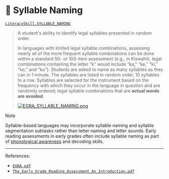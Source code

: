 # 🎵 Syllable Naming

[`LiteracySkill.SYLLABLE_NAMING`](https://github.com/elimu-ai/model/blob/main/src/main/java/ai/elimu/model/v2/enums/content/LiteracySkill.java)

> A student's ability to identify legal syllables presented in random order.
> 
> In languages with limited legal syllable combinations, assessing nearly all of the more frequent syllable combinations can be done
> within a standard 50- or 100-item assessment (e.g., in Kiswahili, legal combinations containing the letter “k” would include “ka,” “ke,” “ki,”
> “ko,” and “ku”). Students are asked to name as many syllables as they can in 1 minute. The syllables are listed in random order, 10 syllables to a row.
> Syllables are selected for the instrument based on the frequency with which they occur in the language in question and are randomly
> ordered; legal syllable combinations that are **actual words are avoided**.
    
> [![EGRA_SYLLABLE_NAMING.png](https://raw.githubusercontent.com/elimu-ai/webapp/refs/heads/main/src/main/webapp/static/img/admin/EGRA_SYLLABLE_NAMING.png)](https://youtu.be/h4MYgE0U42c?t=282)

> [!NOTE]
> Syllable-based languages may incorporate syllable naming and syllable segmentation subtasks rather than letter naming and letter sounds.
> Early reading assessments in early grades often include syllable naming as part of
> [phonological awareness](https://github.com/elimu-ai/wiki/blob/main/literacy-skills/PHONEMIC_AWARENESS.md) and decoding skills.

---

References:
* [`EGRA.pdf`](https://github.com/elimu-ai/wiki/blob/main/literacy-skills/EGRA.pdf)
* [`The_Early_Grade_Reading_Assessment_An_Introduction.pdf`](https://github.com/elimu-ai/wiki/blob/main/literacy-skills/The_Early_Grade_Reading_Assessment_An_Introduction.pdf)
